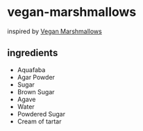 # vegan-marshmallows

inspired by [Vegan Marshmallows](https://thehiddenveggies.com/vegan-marshmallows/)

## ingredients
- Aquafaba
- Agar Powder
- Sugar
- Brown Sugar
- Agave
- Water
- Powdered Sugar
- Cream of tartar